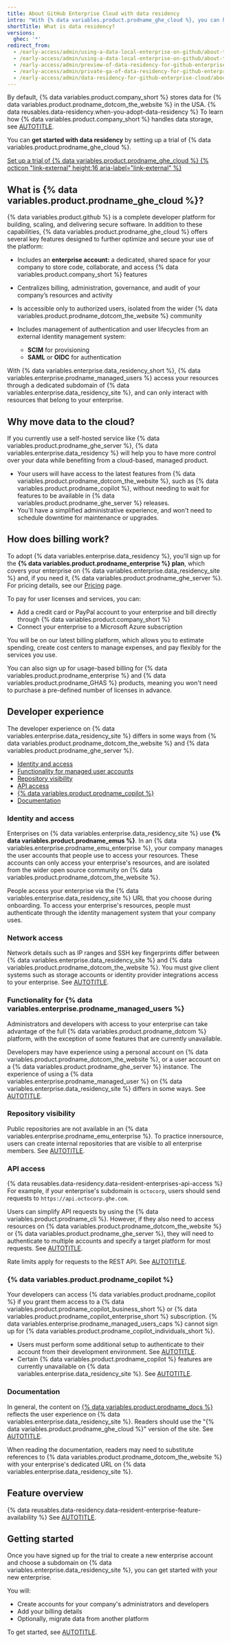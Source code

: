 ```yaml
---
title: About GitHub Enterprise Cloud with data residency
intro: "With {% data variables.product.prodname_ghe_cloud %}, you can have more control over your data without needing to host your own platform."
shortTitle: What is data residency?
versions:
  ghec: '*'
redirect_from:
  - /early-access/admin/using-a-data-local-enterprise-on-github/about-the-alpha-of-data-locality-for-github-enterprise-cloud
  - /early-access/admin/using-a-data-local-enterprise-on-github/about-the-alpha-of-data-residency-for-github-enterprise-cloud
  - /early-access/admin/preview-of-data-residency-for-github-enterprise/about-the-preview-of-data-residency-for-github-enterprise
  - /early-access/admin/private-ga-of-data-residency-for-github-enterprise-cloud/about-the-private-ga-of-data-residency-for-github-enterprise-cloud
  - /early-access/admin/data-residency-for-github-enterprise-cloud/about-data-residency-for-github-enterprise-cloud
---
```


By default, {% data variables.product.company_short %} stores data for {% data variables.product.prodname_dotcom_the_website %} in the USA. {% data reusables.data-residency.when-you-adopt-data-residency %} To learn how {% data variables.product.company_short %} handles data storage, see [AUTOTITLE](/admin/data-residency/about-storage-of-your-data-with-data-residency).

You can **get started with data residency** by setting up a trial of {% data variables.product.prodname_ghe_cloud %}.

<a href="https://github.com/account/enterprises/new?ref_cta=GHEC+trial&ref_loc=about+ghec+with+data+residency&ref_page=docs" target="_blank" class="btn btn-primary mt-3 mr-3 no-underline"><span>Set up a trial of {% data variables.product.prodname_ghe_cloud %}</span> {% octicon "link-external" height:16 aria-label="link-external" %}</a>

## What is {% data variables.product.prodname_ghe_cloud %}?

{% data variables.product.github %} is a complete developer platform for building, scaling, and delivering secure software. In addition to these capabilities, {% data variables.product.prodname_ghe_cloud %} offers several key features designed to further optimize and secure your use of the platform:

* Includes an **enterprise account:** a dedicated, shared space for your company to store code, collaborate, and access {% data variables.product.company_short %} features
* Centralizes billing, administration, governance, and audit of your company’s resources and activity
* Is accessible only to authorized users, isolated from the wider {% data variables.product.prodname_dotcom_the_website %} community
* Includes management of authentication and user lifecycles from an external identity management system:

  * **SCIM** for provisioning
  * **SAML** or **OIDC** for authentication

With {% data variables.enterprise.data_residency_short %}, {% data variables.enterprise.prodname_managed_users %} access your resources through a dedicated subdomain of {% data variables.enterprise.data_residency_site %}, and can only interact with resources that belong to your enterprise.

## Why move data to the cloud?

If you currently use a self-hosted service like {% data variables.product.prodname_ghe_server %}, {% data variables.enterprise.data_residency %} will help you to have more control over your data while benefiting from a cloud-based, managed product.

* Your users will have access to the latest features from {% data variables.product.prodname_dotcom_the_website %}, such as {% data variables.product.prodname_copilot %}, without needing to wait for features to be available in {% data variables.product.prodname_ghe_server %} releases.
* You'll have a simplified administrative experience, and won't need to schedule downtime for maintenance or upgrades.

## How does billing work?

To adopt {% data variables.enterprise.data_residency %}, you'll sign up for the **{% data variables.product.prodname_enterprise %} plan**, which covers your enterprise on {% data variables.enterprise.data_residency_site %} and, if you need it, {% data variables.product.prodname_ghe_server %}. For pricing details, see our [Pricing](https://github.com/pricing) page.

To pay for user licenses and services, you can:
* Add a credit card or PayPal account to your enterprise and bill directly through {% data variables.product.company_short %}
* Connect your enterprise to a Microsoft Azure subscription

You will be on our latest billing platform, which allows you to estimate spending, create cost centers to manage expenses, and pay flexibly for the services you use.

You can also sign up for usage-based billing for {% data variables.product.prodname_enterprise %} and {% data variables.product.prodname_GHAS %} products, meaning you won't need to purchase a pre-defined number of licenses in advance.

## Developer experience

The developer experience on {% data variables.enterprise.data_residency_site %} differs in some ways from {% data variables.product.prodname_dotcom_the_website %} and {% data variables.product.prodname_ghe_server %}.

* [Identity and access](#identity-and-access)
* [Functionality for managed user accounts](#functionality-for-managed-user-accounts)
* [Repository visibility](#repository-visibility)
* [API access](#api-access)
* [{% data variables.product.prodname_copilot %}](#github-copilot)
* [Documentation](#documentation)

### Identity and access

Enterprises on {% data variables.enterprise.data_residency_site %} use **{% data variables.product.prodname_emus %}**. In an {% data variables.enterprise.prodname_emu_enterprise %}, your company manages the user accounts that people use to access your resources. These accounts can only access your enterprise's resources, and are isolated from the wider open source community on {% data variables.product.prodname_dotcom_the_website %}.

People access your enterprise via the {% data variables.enterprise.data_residency_site %} URL that you choose during onboarding. To access your enterprise's resources, people must authenticate through the identity management system that your company uses.

### Network access

Network details such as IP ranges and SSH key fingerprints differ between {% data variables.enterprise.data_residency_site %} and {% data variables.product.prodname_dotcom_the_website %}. You must give client systems such as storage accounts or identity provider integrations access to your enterprise. See [AUTOTITLE](/admin/data-residency/network-details-for-ghecom).

### Functionality for {% data variables.enterprise.prodname_managed_users %}

Administrators and developers with access to your enterprise can take advantage of the full {% data variables.product.prodname_dotcom %} platform, with the exception of some features that are currently unavailable.

Developers may have experience using a personal account on {% data variables.product.prodname_dotcom_the_website %}, or a user account on a {% data variables.product.prodname_ghe_server %} instance. The experience of using a {% data variables.enterprise.prodname_managed_user %} on {% data variables.enterprise.data_residency_site %} differs in some ways. See [AUTOTITLE](/admin/identity-and-access-management/understanding-iam-for-enterprises/abilities-and-restrictions-of-managed-user-accounts).

### Repository visibility

Public repositories are not available in an {% data variables.enterprise.prodname_emu_enterprise %}. To practice innersource, users can create internal repositories that are visible to all enterprise members. See [AUTOTITLE](/repositories/creating-and-managing-repositories/about-repositories#about-internal-repositories).

### API access

{% data reusables.data-residency.data-resident-enterprises-api-access %} For example, if your enterprise's subdomain is `octocorp`, users should send requests to `https://api.octocorp.ghe.com`.

Users can simplify API requests by using the {% data variables.product.prodname_cli %}. However, if they also need to access resources on {% data variables.product.prodname_dotcom_the_website %} or {% data variables.product.prodname_ghe_server %}, they will need to authenticate to multiple accounts and specify a target platform for most requests. See [AUTOTITLE](/github-cli/github-cli/using-multiple-accounts).

Rate limits apply for requests to the REST API. See [AUTOTITLE](/rest/overview/rate-limits-for-the-rest-api).

### {% data variables.product.prodname_copilot %}

Your developers can access {% data variables.product.prodname_copilot %} if you grant them access to a {% data variables.product.prodname_copilot_business_short %} or {% data variables.product.prodname_copilot_enterprise_short %} subscription. {% data variables.enterprise.prodname_managed_users_caps %} cannot sign up for {% data variables.product.prodname_copilot_individuals_short %}.

* Users must perform some additional setup to authenticate to their account from their development environment. See [AUTOTITLE](/copilot/managing-copilot/configure-personal-settings/using-github-copilot-with-an-account-on-ghecom).
* Certain {% data variables.product.prodname_copilot %} features are currently unavailable on {% data variables.enterprise.data_residency_site %}. See [AUTOTITLE](/admin/data-residency/feature-overview-for-github-enterprise-cloud-with-data-residency#currently-unavailable-features).

### Documentation

In general, the content on [{% data variables.product.prodname_docs %}](/enterprise-cloud@latest) reflects the user experience on {% data variables.enterprise.data_residency_site %}. Readers should use the "{% data variables.product.prodname_ghe_cloud %}" version of the site. See [AUTOTITLE](/get-started/using-github-docs/about-versions-of-github-docs#about-versions-of-github-docs).

When reading the documentation, readers may need to substitute references to {% data variables.product.prodname_dotcom_the_website %} with your enterprise's dedicated URL on {% data variables.enterprise.data_residency_site %}.

## Feature overview

{% data reusables.data-residency.data-resident-enterprise-feature-availability %} See [AUTOTITLE](/admin/data-residency/feature-overview-for-github-enterprise-cloud-with-data-residency).

## Getting started

Once you have signed up for the trial to create a new enterprise account and choose a subdomain on {% data variables.enterprise.data_residency_site %}, you can get started with your new enterprise.

You will:

* Create accounts for your company's administrators and developers
* Add your billing details
* Optionally, migrate data from another platform

To get started, see [AUTOTITLE](/admin/data-residency/getting-started-with-data-residency-for-github-enterprise-cloud).

